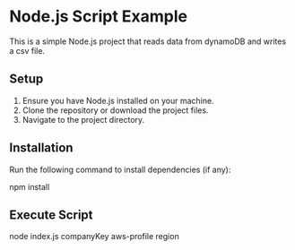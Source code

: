 # Node.js Script Example

This is a simple Node.js project that reads data from dynamoDB and writes a csv file.

## Setup

1. Ensure you have Node.js installed on your machine.
2. Clone the repository or download the project files.
3. Navigate to the project directory.

## Installation

Run the following command to install dependencies (if any):

npm install

## Execute Script

node index.js companyKey aws-profile region
